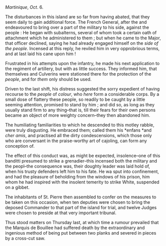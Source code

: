 *Martinique*, *Oct*. 6.The disturbances in this island are so far from having abated, that they seem daily to gain additional force. The French General, after the and endeavoured to bring over a part of the military to his side, against the people : He began with subalterns, several of whom took a certain oath of attachment which he administered to them ; but when he came to the Major, that officer declined, saying he had already engaged himself on the *side of the people*. Incensed at this reply, he reviled him in very opprobrious terms, and at last laid his cane upon him !Frustrated in his attempts upon the infantry, he made his next application to the regiment of artillery, but with as little success. They informed him, that themselves and Culverins were stationed there for the protection of the *people*, and for *them*  only should be used.Driven to the last shift, his distress suggested the sorry expedient of having recourse to the *people*  of *colour*, who *here*  form a considerable corps. By a small dose of flattery these people, so readily to be caught by a little seeming attention, promised to stand by him ; and did so, as long as they usually stand firm to any thing–that is, till their fears for their own persons became an object of more weighty concern–they then abandoned him.The humiliating familiarities to which he descended to this motley rabble, were truly disgusting. He embraced them; called them his *enfans *and *cher amis*, and practised all the dirty condescensions, which those only who are conversant in the praise-worthy art of cajoling, can form any conception of.The effect of this conduct was, as might be expected, insolence–one of this banditti presumed to strike a grenadier–this incensed both the military and the peopl–the consequence was, their doughty leader was laid hold of, when his trusty defenders left him to his fate. He wa sput into confinement, and had the pleasure of beholding from the windows of his prison, him whom he had inspired with the insolent temerity to strike White, suspended on a gibbet.The inhabitants of St. Pierre then assembled to confer on the measures to be taken on this occasion, when ten deputies were chosen to bring the deposed Commander to that part of the island for trial, and twelve Judges were chosen to preside at that very important tribunal.Thus stood matters on Thursday last, at which time a rumour prevailed that the Marquis de Bouillee had suffered death by the extraordinary and ingenious method of being put between two planks and severed in pieces by a cross-cut saw.